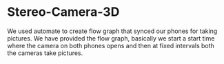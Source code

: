 # Stereo-Camera-3D

We used automate to create flow graph that synced our phones for taking pictures. We have provided the flow graph, basically we start a start time where the camera on both phones opens and then at fixed intervals both the cameras take pictures.